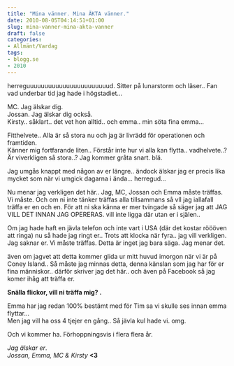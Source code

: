 ```yaml
---
title: "Mina vänner. Mina ÄKTA vänner."
date: 2010-08-05T04:14:51+01:00
slug: mina-vanner-mina-akta-vanner
draft: false
categories:
- Allmänt/Vardag
tags:
- blogg.se
- 2010
---
```

herreguuuuuuuuuuuuuuuuuuuuuuud. Sitter på lunarstorm och läser.. Fan vad underbar tid jag hade i högstadiet...  
  
MC. Jag älskar dig.  
Jossan. Jag älskar dig också.  
Kirsty.. såklart.. det vet hon alltid.. och emma.. min söta fina emma...  
  
  
Fitthelvete.. Alla är så stora nu och jag är livrädd för operationen och framtiden.  
Känner mig fortfarande liten.. Förstår inte hur vi alla kan flytta.. vadhelvete..? Är viverkligen så stora..? Jag kommer gråta snart. blä.  
  
Jag umgås knappt med någon av er längre.. ändock älskar jag er precis lika mycket som när vi umgick dagarna i ända... herregud...  
  
  
  
Nu menar jag verkligen det här.. Jag, MC, Jossan och Emma måste träffas. Vi måste. Och om ni inte tänker träffas alla tillsammans så vll jag iallafall träffa er en och en. För att ni ska känna er mer tvingade så säger jag att JAG VILL DET INNAN JAG OPERERAS. vill inte ligga där utan er i själen..  
  
  
  
Om jag hade haft en jävla telefon och inte vart i USA (där det kostar röööven att ringa) nu så hade jag ringt er.. Trots att klocka när fyra.. jag vill verkligen. Jag saknar er. Vi måste träffas. Detta är inget jag bara säga. Jag menar det.  
  
  
även om jagvet att detta kommer glida ur mitt huvud imorgon när vi är på Coney Island.. Så måste jag minnas detta, denna känslan som jag har för er fina människor.. därför skriver jag det här.. och även på Facebook så jag komer ihåg att träffa er.  
  
  
  
  
  
  
**Snälla flickor, vill ni träffa mig? .**  
  
  
Emma har jag redan 100% bestämt med för Tim sa vi skulle ses innan emma flyttar...  
Men jag vill ha oss 4 tjejer en gång.. Så jävla kul hade vi. omg.  
  
  
Och vi kommer ha. Förhoppningsvis i flera flera år.  
  
  
  
  
  
_Jag älskar er_.  
_Jossan, Emma, MC & Kirsty_ **<3**
